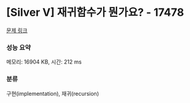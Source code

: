 # [Silver V] 재귀함수가 뭔가요? - 17478 

[문제 링크](https://www.acmicpc.net/problem/17478) 

### 성능 요약

메모리: 16904 KB, 시간: 212 ms

### 분류

구현(implementation), 재귀(recursion)

